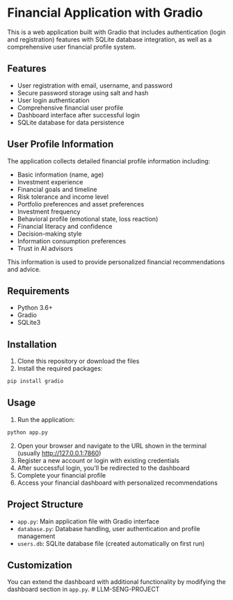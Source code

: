 # Financial Application with Gradio

This is a web application built with Gradio that includes authentication (login and registration) features with SQLite database integration, as well as a comprehensive user financial profile system.

## Features

- User registration with email, username, and password
- Secure password storage using salt and hash
- User login authentication
- Comprehensive financial user profile
- Dashboard interface after successful login
- SQLite database for data persistence

## User Profile Information

The application collects detailed financial profile information including:

- Basic information (name, age)
- Investment experience
- Financial goals and timeline
- Risk tolerance and income level
- Portfolio preferences and asset preferences
- Investment frequency
- Behavioral profile (emotional state, loss reaction)
- Financial literacy and confidence
- Decision-making style
- Information consumption preferences
- Trust in AI advisors

This information is used to provide personalized financial recommendations and advice.

## Requirements

- Python 3.6+
- Gradio
- SQLite3

## Installation

1. Clone this repository or download the files
2. Install the required packages:

```bash
pip install gradio
```

## Usage

1. Run the application:

```bash
python app.py
```

2. Open your browser and navigate to the URL shown in the terminal (usually http://127.0.0.1:7860)
3. Register a new account or login with existing credentials
4. After successful login, you'll be redirected to the dashboard
5. Complete your financial profile
6. Access your financial dashboard with personalized recommendations

## Project Structure

- `app.py`: Main application file with Gradio interface
- `database.py`: Database handling, user authentication and profile management
- `users.db`: SQLite database file (created automatically on first run)

## Customization

You can extend the dashboard with additional functionality by modifying the dashboard section in `app.py`. #   L L M - S E N G - P R O J E C T  
 